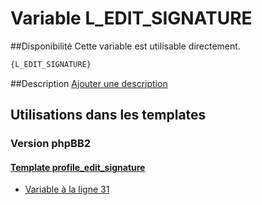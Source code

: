 # Variable L_EDIT_SIGNATURE

##Disponibilité
Cette variable est utilisable directement.

```html
{L_EDIT_SIGNATURE}
```

##Description
[Ajouter une description](https://fa-tvars.appspot.com/var/L_EDIT_SIGNATURE)

## Utilisations dans les templates

### Version phpBB2

#### [Template profile_edit_signature](subsilver/profile_edit_signature.md#readme)
* [Variable &agrave; la ligne 31](../subsilver/profile_edit_signature.tpl#L31)